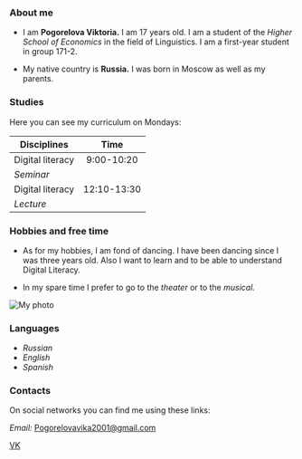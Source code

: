 ### About me
- I am **Pogorelova Viktoria.** I am 17 years old. I am a student of the *Higher School of Economics* in the field of Linguistics. I am a first-year student in group 171-2.


- My native country is **Russia.** I was born in Moscow as well as my parents.


### Studies
Here you can see my curriculum on Mondays:

| Disciplines      | Time         |
| ---------------- |:------------:|
| Digital literacy | 9:00-10:20   |
| *Seminar*        |              |
| Digital literacy | 12:10-13:30  |
| *Lecture*        |              |

### Hobbies and free time
- As for my hobbies, I am fond of dancing. I have been dancing since I was three years old. Also I want to learn and to be able to understand Digital Literacy.


- In my spare time I prefer to go to the *theater* or to the *musical.*


![My photo](https://pp.userapi.com/c837628/v837628190/35524/-E9XLWbmkLs.jpg)


### Languages
- *Russian*
- *English*
- *Spanish*


### Contacts
On social networks you can find me using these links:



*Email:* Pogorelovavika2001@gmail.com



[VK](https://m.vk.com/id179668190)
